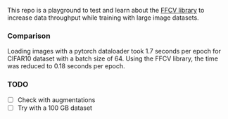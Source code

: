 This repo is a playground to test and learn about the [FFCV library](https://github.com/libffcv/ffcv/tree/main) 
to increase data throughput while training with large image datasets.

### Comparison

Loading images with a pytorch dataloader took 1.7 seconds per epoch for CIFAR10 dataset with a batch size of 64. 
Using the FFCV library, the time was reduced to 0.18 seconds per epoch.

### TODO
- [ ] Check with augmentations
- [ ] Try with a 100 GB dataset